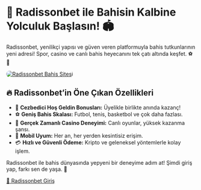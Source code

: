 <h1>🎯 Radissonbet ile Bahisin Kalbine Yolculuk Başlasın! 🏟️</h1>
<p>Radissonbet, yenilikçi yapısı ve güven veren platformuyla bahis tutkunlarının yeni adresi! Spor, casino ve canlı bahis heyecanını tek çatı altında keşfet. ⚽🎰</p>
<a href="https://cutt.ly/Radison2025-giris" title="Radissonbet Giriş">
    <img src="https://i.ibb.co/5K7Ks6w/zzzz3.gif" alt="Radissonbet Bahis Sitesi" style="max-width:100%; height:auto; border-radius:8px;">
</a>
<h2>🔥 Radissonbet’in Öne Çıkan Özellikleri</h2>
<ul>
    <li>🎁 <strong>Cezbedici Hoş Geldin Bonusları:</strong> Üyelikle birlikte anında kazanç!</li>
    <li>⚽ <strong>Geniş Bahis Skalası:</strong> Futbol, tenis, basketbol ve çok daha fazlası.</li>
    <li>🎲 <strong>Gerçek Zamanlı Casino Deneyimi:</strong> Canlı oyunlar, yüksek kazanma şansı.</li>
    <li>📱 <strong>Mobil Uyum:</strong> Her an, her yerden kesintisiz erişim.</li>
    <li>💳 <strong>Hızlı ve Güvenli Ödeme:</strong> Kripto ve geleneksel yöntemlerle kolay işlem.</li>
</ul>
<p>Radissonbet ile bahis dünyasında yepyeni bir deneyime adım at! Şimdi giriş yap, farkı sen de yaşa. 🚀</p>
<a href="https://cutt.ly/Radison2025-giris" class="join-button">🔗 Radissonbet Giriş</a>
